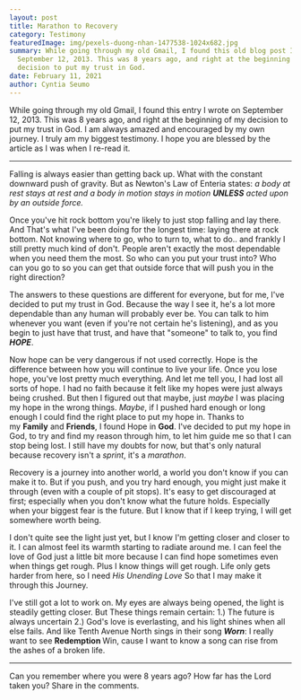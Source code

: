 ```yaml
---
layout: post
title: Marathon to Recovery
category: Testimony
featuredImage: img/pexels-duong-nhan-1477538-1024x682.jpg
summary: While going through my old Gmail, I found this old blog post I wrote on
  September 12, 2013. This was 8 years ago, and right at the beginning of my
  decision to put my trust in God.
date: February 11, 2021
author: Cyntia Seumo
---
```

While going through my old Gmail, I found this entry I wrote on September 12, 2013. This was 8 years ago, and right at the beginning of my decision to put my trust in God. I am always amazed and encouraged by my own journey. I truly am my biggest testimony. I hope you are blessed by the article as I was when I re-read it.

<hr />

Falling is always easier than getting back up. What with the constant downward push of gravity. But as Newton's Law of Enteria states: <em>a body at rest stays at rest and a body in motion stays in motion <strong>UNLESS</strong> acted upon by an outside force.</em>

Once you've hit rock bottom you're likely to just stop falling and lay there. And That's what I've been doing for the longest time: laying there at rock bottom. Not knowing where to go, who to turn to, what to do.. and frankly I still pretty much kind of don't. People aren't exactly the most dependable when you need them the most. So who can you put your trust into? Who can you go to so you can get that outside force that will push you in the right direction?

The answers to these questions are different for everyone, but for me, I've decided to put my trust in God. Because the way I see it, he's a lot more dependable than any human will probably ever be. You can talk to him whenever you want (even if you're not certain he's listening), and as you begin to just have that trust, and have that "someone" to talk to, you find <em><strong>HOPE</strong></em>.

Now hope can be very dangerous if not used correctly. Hope is the difference between how you will continue to live your life. Once you lose hope, you've lost pretty much everything. And let me tell you, I had lost all sorts of hope. I had no faith because it felt like my hopes were just always being crushed. But then I figured out that maybe, just <em>maybe</em> I was placing my hope in the wrong things. <em>Maybe</em>, if I pushed hard enough or long enough I could find the right place to put my hope in. Thanks to my <strong>Family</strong> and <strong>Friends</strong>, I found Hope in <strong>God</strong>.
I've decided to put my hope in God, to try and find my reason through him, to let him guide me so that I can stop being lost. I still have my doubts for now, but that's only natural because recovery isn't a <em>sprint</em>, it's a <span class="fbUnderline"><em>marathon</em></span>.

Recovery is a journey into another world, a world you don't know if you can make it to. But if you push, and you try hard enough, you might just make it through (even with a couple of pit stops). It's easy to get discouraged at first; especially when you don't know what the future holds. Especially when your biggest fear is the future. But I know that if I keep trying, I will get somewhere worth being.

I don't quite see the light just yet, but I know I'm getting closer and closer to it. I can almost feel its warmth starting to radiate around me. I can feel the love of God just a little bit more because I can find hope sometimes even when things get rough. Plus I know things will get rough. Life only gets harder from here, so I need <em>His Unending Love</em> So that I may make it through this Journey.

I've still got a lot to work on. My eyes are always being opened, the light is steadily getting closer. But These things remain certain:
1.) The future is always uncertain
2.) God's love is everlasting, and his light shines when all else fails.
And like Tenth Avenue North sings in their song <span class="fbUnderline"><em><strong>Worn</strong></em></span>: I really want to see <strong>Redemption </strong>Win, cause I want to know a song can rise from the ashes of a broken life.

<hr />

Can you remember where you were 8 years ago? How far has the Lord taken you? Share in the comments.